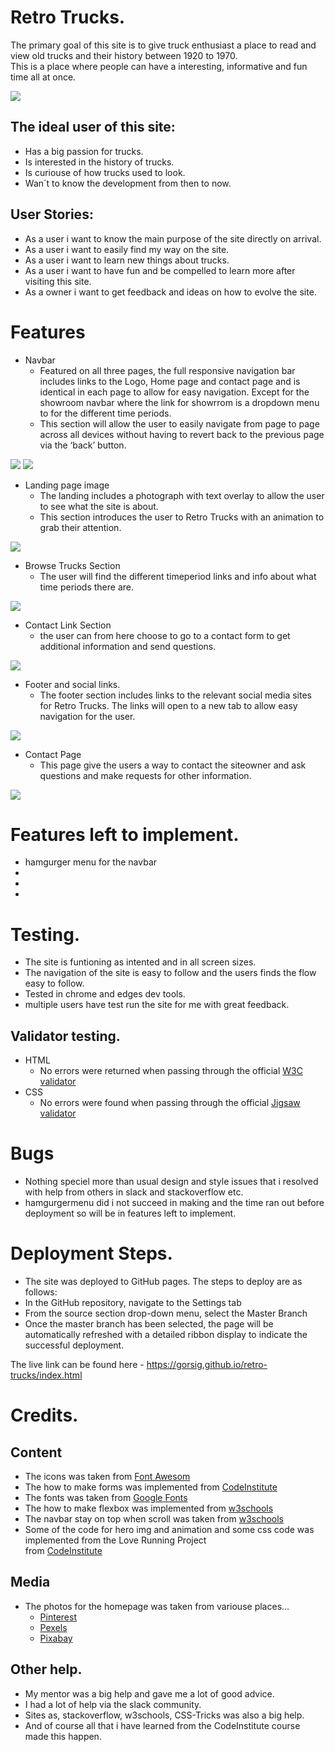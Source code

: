 # Retro Trucks.

The primary goal of this site is to give truck enthusiast a place to read and view old trucks and their history between 1920 to 1970.<br>
This is a place where people can have a interesting, informative and fun time all at once.

![](assets/readme_media/responsive-site.png)

## The ideal user of this site:
  * Has a big passion for trucks.
  * Is interested in the history of trucks.
  * Is curiouse of how trucks used to look.
  * Wan´t to know the development from then to now.

## User Stories:
  * As a user i want to know the main purpose of the site directly on arrival.
  * As a user i want to easily find my way on the site.
  * As a user i want to learn new things about trucks.
  * As a user i want to have fun and be compelled to learn more after visiting this site.
  * As a owner i want to get feedback and ideas on how to evolve the site.

# Features
  * Navbar
    * Featured on all three pages, the full responsive navigation bar includes links to the Logo, Home page and contact page and is identical in each page to allow for easy navigation.
    Except for the showroom navbar where the link for showrrom is a dropdown menu to for the different time periods.
    * This section will allow the user to easily navigate from page to page across all devices without having to revert back to the previous page via the ‘back’ button.

![](assets/readme_media/navbar.png)
![](assets/readme_media/drop_navbar.png)

  * Landing page image
    * The landing includes a photograph with text overlay to allow the user to see what the site is about.
    * This section introduces the user to Retro Trucks with an animation to grab their attention.

![](assets/readme_media/landing_image.png)

  * Browse Trucks Section
    * The user will find the different timeperiod links and info about what time periods there are.

![](assets/readme_media/browse.png)

  * Contact Link Section
    * the user can from here choose to go to a contact form to get additional information and send questions.

![](assets/readme_media/contact.png)

  * Footer and social links.
    * The footer section includes links to the relevant social media sites for Retro Trucks. The links will open to a new tab to allow easy navigation for the user.

![](assets/readme_media/footer.png)

  * Contact Page
    * This page give the users a way to contact the siteowner and ask questions and make requests for other information.

![](assets/readme_media/contact-page.png)

# Features left to implement.
  * hamgurger menu for the navbar
  * 
  *
  *

# Testing.
  * The site is funtioning as intented and in all screen sizes.
  * The navigation of the site is easy to follow and the users finds the flow easy to follow.
  * Tested in chrome and edges dev tools.
  * multiple users have test run the site for me with great feedback.

## Validator testing.
  * HTML
    * No errors were returned when passing through the official [W3C validator](https://validator.w3.org/nu/)
  * CSS
    * No errors were found when passing through the official [Jigsaw validator](https://jigsaw.w3.org/css-validator/)

# Bugs
  * Nothing speciel more than usual design and style issues that i resolved with help from others in slack and stackoverflow etc.
  * hamgurgermenu did i not succeed in making and the time ran out before deployment so will be in features left to implement.

# Deployment Steps.
  * The site was deployed to GitHub pages. The steps to deploy are as follows:
  * In the GitHub repository, navigate to the Settings tab
  * From the source section drop-down menu, select the Master Branch
  * Once the master branch has been selected, the page will be automatically refreshed with a detailed ribbon 
    display to indicate the successful deployment.

The live link can be found here - https://gorsig.github.io/retro-trucks/index.html

# Credits.
## Content
  * The icons was taken from [Font Awesom](https://www.fontawesome.com)
  * The how to make forms was implemented from [CodeInstitute](https://codeinstitute.net/)
  * The fonts was taken from [Google Fonts](https://fonts.google.com/)
  * The how to make flexbox was implemented from [w3schools](https://www.w3schools.com/)
  * The navbar stay on top when scroll was taken from [w3schools](https://www.w3schools.com/)
  * Some of the code for hero img and animation and some css code was implemented from the Love Running Project  
    from [CodeInstitute](https://codeinstitute.net/)

## Media
  * The photos for the homepage was taken from variouse places...
    * [Pinterest](https://www.pinterest.com)
    * [Pexels](https://www.pexels.com)
    * [Pixabay](https://pixabay.com/)

## Other help.
  * My mentor was a big help and gave me a lot of good advice.
  * I had a lot of help via the slack community.
  * Sites as, stackoverflow, w3schools, CSS-Tricks was also a big help.
  * And of course all that i have learned from the CodeInstitute course made this happen.